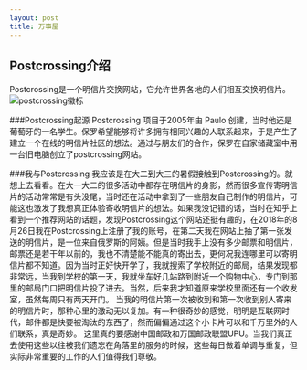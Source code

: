 ```yaml
---
layout: post
title: 万事屋
---
```


## Postcrossing介绍
Postcrossing是一个明信片交换网站，它允许世界各地的人们相互交换明信片。
![postcrossing徽标](https://static1.postcrossing.com/images/logos/logo-412x54.png)

###Postcrossing起源
Postcrossing 项目于2005年由 Paulo 创建，当时他还是葡萄牙的一名学生。保罗希望能够将许多拥有相同兴趣的人联系起来，于是产生了建立一个在线的明信片社区的想法。通过与朋友们的合作，保罗在自家储藏室中用一台旧电脑创立了postcrossing网站。

###我与Postcrossing
我应该是在大二到大三的暑假接触到Postcrossing的。就想上去看看。在大一大二的很多活动中都存在明信片的身影，然而很多宣传寄明信片的活动常常是有头没尾，当时还在活动中拿到了一些朋友自己制作的明信片，可能这也激发了我想真正体验寄收明信片的想法。如果我没记错的话，当时在知乎上看到一个推荐网站的话题，发现Postcrossing这个网站还挺有趣的，在2018年的8月26日我在Postcrossing上注册了我的账号，在第二天我在网站上抽了第一张发送的明信片，是一位来自俄罗斯的阿姨。但是当时我手上没有多少邮票和明信片，邮票还是若干年以前的，我也不清楚能不能真的寄出去，更何况我连哪里可以寄明信片都不知道。因为当时正好快开学了，我就搜索了学校附近的邮局，结果发现都非常远，当我到学校的第一天，我就坐车好几站路到附近一个购物中心，专门到那里的邮局门口把明信片投了进去。当然，后来我才知道原来学校里面还有一个收发室，虽然每周只有两天开门。
当我的明信片第一次被收到和第一次收到别人寄来的明信片时，那种心里的激动无以复加。有一种很奇妙的感觉，明明是互联网时代，邮件都是快要被淘汰的东西了，然而偏偏通过这个小卡片可以和千万里外的人们联系，真是奇妙。
这里真的要感谢中国邮政和万国邮政联盟UPU。当我们真正去使用这些以往被我们遗忘在角落里的服务的时候，这些每日做着单调与重复，但实际非常重要的工作的人们值得我们尊敬。


